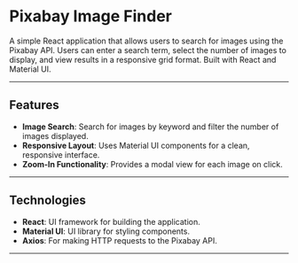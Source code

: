 # Pixabay Image Finder

A simple React application that allows users to search for images using the Pixabay API. Users can enter a search term, select the number of images to display, and view results in a responsive grid format. Built with React and Material UI.

---

## Features

- **Image Search**: Search for images by keyword and filter the number of images displayed.
- **Responsive Layout**: Uses Material UI components for a clean, responsive interface.
- **Zoom-In Functionality**: Provides a modal view for each image on click.

---

## Technologies

- **React**: UI framework for building the application.
- **Material UI**: UI library for styling components.
- **Axios**: For making HTTP requests to the Pixabay API.

---

